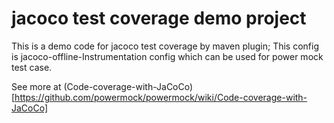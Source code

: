 # jacoco test coverage demo project

This is a demo code for jacoco test coverage by maven plugin;
This config is jacoco-offline-Instrumentation config which can be used for power mock test case.

See more at (Code-coverage-with-JaCoCo)[https://github.com/powermock/powermock/wiki/Code-coverage-with-JaCoCo]